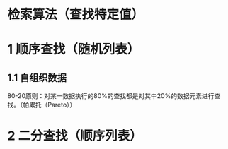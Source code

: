 # 检索算法（查找特定值）

# 1 顺序查找（随机列表）

## 1.1 自组织数据

80-20原则：对某一数据执行的80%的查找都是对其中20%的数据元素进行查找。（帕累托（Pareto））

# 2 二分查找（顺序列表）

